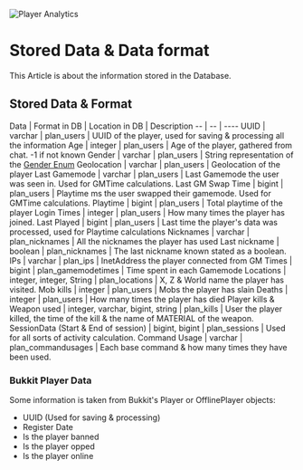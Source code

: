 ![Player Analytics](https://puu.sh/t8vin.png)
# Stored Data & Data format

This Article is about the information stored in the Database.

## Stored Data & Format

Data | Format in DB | Location in DB | Description
-- | -- | ----
UUID | varchar | plan_users | UUID of the player, used for saving & processing all the information
Age | integer | plan_users | Age of the player, gathered from chat. -1 if not known
Gender | varchar | plan_users | String representation of the [Gender Enum](/Plan/src/main/java/com/djrapitops/plan/api/Gender.java)
Geolocation | varchar | plan_users | Geolocation of the player
Last Gamemode | varchar | plan_users | Last Gamemode the user was seen in. Used for GMTime calculations.
Last GM Swap Time | bigint | plan_users | Playtime ms the user swapped their gamemode. Used for GMTime calculations.
Playtime | bigint | plan_users | Total playtime of the player
Login Times | integer | plan_users | How many times the player has joined.
Last Played | bigint | plan_users | Last time the player's data was processed, used for Playtime calculations
Nicknames | varchar | plan_nicknames | All the nicknames the player has used
Last nickname | boolean | plan_nicknames | The last nickname known stated as a boolean.
IPs | varchar | plan_ips | InetAddress the player connected from
GM Times | bigint | plan_gamemodetimes | Time spent in each Gamemode
Locations | integer, integer, String | plan_locations | X, Z & World name the player has visited.
Mob kills | integer | plan_users | Mobs the player has slain
Deaths | integer | plan_users | How many times the player has died
Player kills & Weapon used | integer, varchar, bigint, string | plan_kills | User the player killed, the time of the kill & the name of MATERIAL of the weapon.
SessionData (Start & End of session) | bigint, bigint | plan_sessions | Used for all sorts of activity calculation.
Command Usage | varchar | plan_commandusages | Each base command & how many times they have been used.

### Bukkit Player Data
Some information is taken from Bukkit's Player or OfflinePlayer objects:
- UUID (Used for saving & processing)
- Register Date
- Is the player banned
- Is the player opped
- Is the player online
